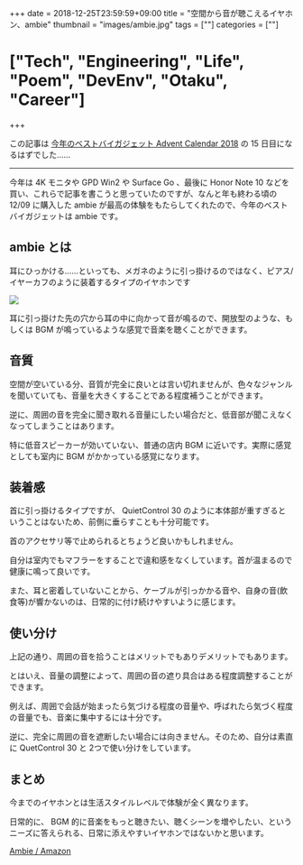 +++
date = 2018-12-25T23:59:59+09:00
title = "空間から音が聴こえるイヤホン、ambie"
thumbnail = "images/ambie.jpg"
tags = [""]
categories = [""]
# ["Tech", "Engineering", "Life", "Poem", "DevEnv", "Otaku", "Career"]
+++

この記事は [今年のベストバイガジェット Advent Calendar 2018](https://adventar.org/calendars/2882) の 15 日目になるはずでした……

---

今年は 4K モニタや GPD Win2 や Surface Go 、最後に Honor Note 10 などを買い、これらで記事を書こうと思っていたのですが、なんと年も終わる頃の 12/09 に購入した ambie が最高の体験をもたらしてくれたので、今年のベストバイガジェットは ambie です。

## ambie とは

耳にひっかける……といっても、メガネのように引っ掛けるのではなく、ピアス/イヤーカフのように装着するタイプのイヤホンです

![](/images/ambie.jpg)

耳に引っ掛けた先の穴から耳の中に向かって音が鳴るので、開放型のような、もしくは BGM が鳴っているような感覚で音楽を聴くことができます。

## 音質

空間が空いている分、音質が完全に良いとは言い切れませんが、色々なジャンルを聞いていても、音量を大きくすることである程度補うことができます。

逆に、周囲の音を完全に聞き取れる音量にしたい場合だと、低音部が聞こえなくなってしまうことはあります。

特に低音スピーカーが効いていない、普通の店内 BGM に近いです。実際に感覚としても室内に BGM がかかっている感覚になります。

## 装着感

首に引っ掛けるタイプですが、 QuietControl 30 のように本体部が重すぎるということはないため、前側に垂らすことも十分可能です。

首のアクセサリ等で止められるとちょうど良いかもしれません。

自分は室内でもマフラーをすることで違和感をなくしています。首が温まるので健康に鳴って良いです。

また、耳と密着していないことから、ケーブルが引っかかる音や、自身の音(飲食等)が響かないのは、日常的に付け続けやすいように感じます。

## 使い分け

上記の通り、周囲の音を拾うことはメリットでもありデメリットでもあります。

とはいえ、音量の調整によって、周囲の音の遮り具合はある程度調整することができます。

例えば、周囲で会話が始まったら気づける程度の音量や、呼ばれたら気づく程度の音量でも、音楽に集中するには十分です。

逆に、完全に周囲の音を遮断したい場合には向きません。そのため、自分は素直に QuetControl 30 と 2つで使い分けをしています。

## まとめ

今までのイヤホンとは生活スタイルレベルで体験が全く異なります。

日常的に、 BGM 的に音楽をもっと聴きたい、聴くシーンを増やしたい、というニーズに答えられる、日常に添えやすいイヤホンではないかと思います。

[Ambie / Amazon](https://www.amazon.co.jp/ambie-wireless-earcuffs%EF%BC%88%E3%82%A2%E3%83%B3%E3%83%93%E3%83%BC-%E3%83%AF%E3%82%A4%E3%83%A4%E3%83%AC%E3%82%B9%E3%82%A4%E3%83%A4%E3%82%AB%E3%83%95%EF%BC%89-Asphalt/dp/B07C9Z4Z5M)

